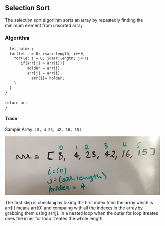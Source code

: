 
## Selection Sort

  The selection sort algorithm sorts an array by repeatedly finding the minimum element from unsorted array. 

### Algorithm

  ```const sort = (arr) => {
    let holder;
    for(let i = 0; i<arr.length; i++){
      for(let j = 0; j<arr.length; j++){
         if(arr[j] > arr[i]){
            holder = arr[j];
            arr[j] = arr[i];
              arr[i]= holder;
      }
    }
  }
  
  return arr;
}
```

#### Trace

Sample Array: `[8, 4 23, 42, 16, 15]`

![Phase one](./asset/image/1st-iteration.jpg)

The first step is checking by taking the first index from the array which is arr[i] means arr[0] and compaing with all the indexes in the array by grabbing them using arr[j]. In a nested loop when the outer for loop itreates ones the inner for loop itreates the whole length.


